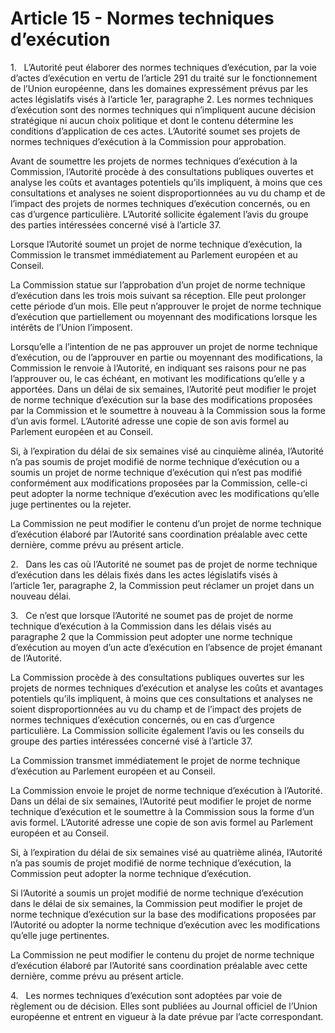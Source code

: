 # Article 15 - Normes techniques d’exécution


1.   L’Autorité peut élaborer des normes techniques d’exécution, par la voie d’actes d’exécution en vertu de l’article 291 du traité sur le fonctionnement de l’Union européenne, dans les domaines expressément prévus par les actes législatifs visés à l’article 1er, paragraphe 2. Les normes techniques d’exécution sont des normes techniques qui n’impliquent aucune décision stratégique ni aucun choix politique et dont le contenu détermine les conditions d’application de ces actes. L’Autorité soumet ses projets de normes techniques d’exécution à la Commission pour approbation.

Avant de soumettre les projets de normes techniques d’exécution à la Commission, l’Autorité procède à des consultations publiques ouvertes et analyse les coûts et avantages potentiels qu’ils impliquent, à moins que ces consultations et analyses ne soient disproportionnées au vu du champ et de l’impact des projets de normes techniques d’exécution concernés, ou en cas d’urgence particulière. L’Autorité sollicite également l’avis du groupe des parties intéressées concerné visé à l’article 37.

Lorsque l’Autorité soumet un projet de norme technique d’exécution, la Commission le transmet immédiatement au Parlement européen et au Conseil.

La Commission statue sur l’approbation d’un projet de norme technique d’exécution dans les trois mois suivant sa réception. Elle peut prolonger cette période d’un mois. Elle peut n’approuver le projet de norme technique d’exécution que partiellement ou moyennant des modifications lorsque les intérêts de l’Union l’imposent.

Lorsqu’elle a l’intention de ne pas approuver un projet de norme technique d’exécution, ou de l’approuver en partie ou moyennant des modifications, la Commission le renvoie à l’Autorité, en indiquant ses raisons pour ne pas l’approuver ou, le cas échéant, en motivant les modifications qu’elle y a apportées. Dans un délai de six semaines, l’Autorité peut modifier le projet de norme technique d’exécution sur la base des modifications proposées par la Commission et le soumettre à nouveau à la Commission sous la forme d’un avis formel. L’Autorité adresse une copie de son avis formel au Parlement européen et au Conseil.

Si, à l’expiration du délai de six semaines visé au cinquième alinéa, l’Autorité n’a pas soumis de projet modifié de norme technique d’exécution ou a soumis un projet de norme technique d’exécution qui n’est pas modifié conformément aux modifications proposées par la Commission, celle-ci peut adopter la norme technique d’exécution avec les modifications qu’elle juge pertinentes ou la rejeter.

La Commission ne peut modifier le contenu d’un projet de norme technique d’exécution élaboré par l’Autorité sans coordination préalable avec cette dernière, comme prévu au présent article.

2.   Dans les cas où l’Autorité ne soumet pas de projet de norme technique d’exécution dans les délais fixés dans les actes législatifs visés à l’article 1er, paragraphe 2, la Commission peut réclamer un projet dans un nouveau délai.

3.   Ce n’est que lorsque l’Autorité ne soumet pas de projet de norme technique d’exécution à la Commission dans les délais visés au paragraphe 2 que la Commission peut adopter une norme technique d’exécution au moyen d’un acte d’exécution en l’absence de projet émanant de l’Autorité.

La Commission procède à des consultations publiques ouvertes sur les projets de normes techniques d’exécution et analyse les coûts et avantages potentiels qu’ils impliquent, à moins que ces consultations et analyses ne soient disproportionnées au vu du champ et de l’impact des projets de normes techniques d’exécution concernés, ou en cas d’urgence particulière. La Commission sollicite également l’avis ou les conseils du groupe des parties intéressées concerné visé à l’article 37.

La Commission transmet immédiatement le projet de norme technique d’exécution au Parlement européen et au Conseil.

La Commission envoie le projet de norme technique d’exécution à l’Autorité. Dans un délai de six semaines, l’Autorité peut modifier le projet de norme technique d’exécution et le soumettre à la Commission sous la forme d’un avis formel. L’Autorité adresse une copie de son avis formel au Parlement européen et au Conseil.

Si, à l’expiration du délai de six semaines visé au quatrième alinéa, l’Autorité n’a pas soumis de projet modifié de norme technique d’exécution, la Commission peut adopter la norme technique d’exécution.

Si l’Autorité a soumis un projet modifié de norme technique d’exécution dans le délai de six semaines, la Commission peut modifier le projet de norme technique d’exécution sur la base des modifications proposées par l’Autorité ou adopter la norme technique d’exécution avec les modifications qu’elle juge pertinentes.

La Commission ne peut modifier le contenu du projet de norme technique d’exécution élaboré par l’Autorité sans coordination préalable avec cette dernière, comme prévu au présent article.

4.   Les normes techniques d’exécution sont adoptées par voie de règlement ou de décision. Elles sont publiées au Journal officiel de l’Union européenne et entrent en vigueur à la date prévue par l’acte correspondant.
